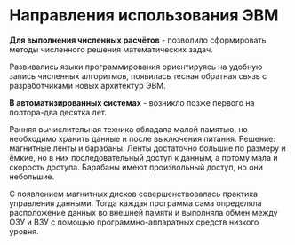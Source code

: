 # Направления использования ЭВМ

**Для выполнения численных расчётов** - позволило сформировать методы численного решения математических задач.

Развивались языки программирования ориентируясь на удобную запись численных алгоритмов, появилась тесная обратная связь с разработчиками новых архитектур ЭВМ.

**В автоматизированных системах** - возникло позже первого на полтора-два десятка лет.

Ранняя вычислительная техника обладала малой памятью, но необходимо хранить данные и после выключения питания. Решение: магнитные ленты и барабаны. Ленты достаточно большие по размеру и ёмкие, но в них последовательный доступ к данным, а потому мала и скорость доступа. Барабаны имеют произвольный доступ, но они небольшие.

С появлением магнитных дисков совершенствовалась практика управления данными. Тогда каждая программа сама определяла расположение данных во внешней памяти и выполняла обмен между ОЗУ и ВЗУ с помощью программно-аппаратных средств низкого уровня.


